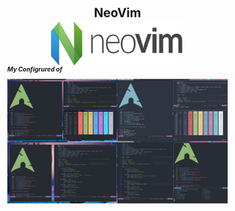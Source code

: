 <div align="center">
  <h1>NeoVim</h1>
</div>

###
<img height="100px" src=".screenshots/neovim.png" alt="preview" width="300px" style="float: left; margin-right:240px; margin-left:100px; margin-top:-20px;"/>

_**My Configrured of**_ 


![xmonad_dracula_edition](.screenshots/My_POST.png)
